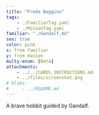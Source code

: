 ```yaml
---
title: "Frodo Baggins"
tags: 
    - ./FamiliarTag.yaml
    - ./MinionTag.yaml
familiar: "./Gendalf.md"
sex: true 
color: pink
x: from familiar
y: from minion
multy-enum: [Beta]
attachments: 
    - ../../CARDS_INSTRUCTIONS.md
    - ../files/screenshot.png
# blobs:
#     - ../README.md
---
```


A brave hobbit guided by Gandalf.
